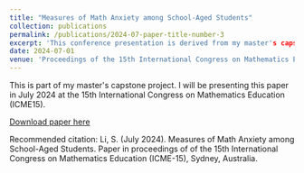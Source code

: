 ```yaml
---
title: "Measures of Math Anxiety among School-Aged Students"
collection: publications
permalink: /publications/2024-07-paper-title-number-3
excerpt: 'This conference presentation is derived from my master's capstone project. I will be presenting this paper in July 2024 at the 15th International Congress on Mathematics Education (ICME15).'
date: 2024-07-01
venue: 'Proceedings of the 15th International Congress on Mathematics Education'
---
```


This is part of my master's capstone project. I will be presenting this paper in July 2024 at the 15th International Congress on Mathematics Education (ICME15).

[Download paper here](http://itisirene.github.io/files/paper3.pdf)

Recommended citation: Li, S. (July 2024). Measures of Math Anxiety among School-Aged Students. Paper in proceedings of of the 15th
International Congress on Mathematics Education (ICME-15), Sydney, Australia.
